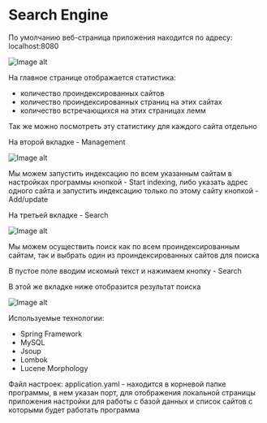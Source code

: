 # Search Engine

По умолчанию веб-страница приложения находится по адресу: localhost:8080

![Image alt](https://github.com/ZaytsevRoman/SkillboxTask/blob/main/src/main/resources/screenshots/1.jpg)

На главное странице отображается статистика:
- количество проиндексированных сайтов
- количество проиндексированных страниц на этих сайтах
- количество встречающихся на этих страницах лемм

Так же можно посмотреть эту статистику для каждого сайта отдельно

На второй вкладке - Management

![Image alt](https://github.com/ZaytsevRoman/SkillboxTask/blob/main/src/main/resources/screenshots/2.jpg)

Мы можем запустить индексацию по всем указанным сайтам в настройках программы кнопкой - Start indexing, 
либо указать адрес одного сайта и запустить индексацию только по этому сайту кнопкой - Add/update

На третьей вкладке - Search

![Image alt](https://github.com/ZaytsevRoman/SkillboxTask/blob/main/src/main/resources/screenshots/3.jpg)

Мы можем осуществить поиск как по всем проиндексированным сайтам, так и выбрать один из проиндексированных сайтов для поиска

В пустое поле вводим искомый текст и нажимаем кнопку - Search

В этой же вкладке ниже отобразится результат поиска

![Image alt](https://github.com/ZaytsevRoman/SkillboxTask/blob/main/src/main/resources/screenshots/4.jpg)

Используемые технологии:
- Spring Framework
- MySQL
- Jsoup
- Lombok
- Lucene Morphology

Файл настроек:
application.yaml - находится в корневой папке программы, 
в нем указан порт, для отображения локальной страницы приложения
настройки для работы с базой данных и 
список сайтов с которыми будет работать программа
